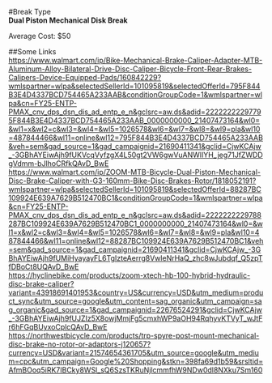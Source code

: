 #Break Type  
**Dual Piston Mechanical Disk Break**  
  
Average Cost: $50  
  
##Some Links  
https://www.walmart.com/ip/Bike-Mechanical-Brake-Caliper-Adapter-MTB-Aluminum-Alloy-Bilateral-Drive-Disc-Caliper-Bicycle-Front-Rear-Brakes-Calipers-Device-Equipped-Pads/160842229?wmlspartner=wlpa&selectedSellerId=101095819&selectedOfferId=795F844B3E4D4337BCD754465A233AAB&conditionGroupCode=1&wmlspartner=wlpa&cn=FY25-ENTP-PMAX_cnv_dps_dsn_dis_ad_entp_e_n&gclsrc=aw.ds&adid=22222222297795F844B3E4D4337BCD754465A233AAB_0000000000_21407473164&wl0=&wl1=x&wl2=c&wl3=&wl4=&wl5=1026578&wl6=&wl7=&wl8=&wl9=pla&wl10=487844466&wl11=online&wl12=795F844B3E4D4337BCD754465A233AAB&veh=sem&gad_source=1&gad_campaignid=21690411341&gclid=CjwKCAjw_-3GBhAYEiwAjh9fUKVcqVyfzgX4L50gt2VW6gwVuANWIlYH_jeg71JfZWDDgVdmm-bJlhoCRfkQAvD_BwE  
https://www.walmart.com/ip/ZOOM-MTB-Bicycle-Dual-Piston-Mechanical-Disc-Brake-Caliper-with-G3-160mm-Bike-Disc-Brakes-Rotor/1818052191?wmlspartner=wlpa&selectedSellerId=101095819&selectedOfferId=88287BC109924E639A7629B512470BC1&conditionGroupCode=1&wmlspartner=wlpa&cn=FY25-ENTP-PMAX_cnv_dps_dsn_dis_ad_entp_e_n&gclsrc=aw.ds&adid=2222222229788287BC109924E639A7629B512470BC1_0000000000_21407473164&wl0=&wl1=x&wl2=c&wl3=&wl4=&wl5=1026578&wl6=&wl7=&wl8=&wl9=pla&wl10=487844466&wl11=online&wl12=88287BC109924E639A7629B512470BC1&veh=sem&gad_source=1&gad_campaignid=21690411341&gclid=CjwKCAjw_-3GBhAYEiwAjh9fUMiHyayayFL6TgIzteAerrg8VwleNrHaQ_zhc8wJubdqf_Q5zpTfDBoCt8UQAvD_BwE  
https://hyclinebike.com/products/zoom-xtech-hb-100-hybrid-hydraulic-disc-brake-caliper?variant=43918691401953&country=US&currency=USD&utm_medium=product_sync&utm_source=google&utm_content=sag_organic&utm_campaign=sag_organic&gad_source=1&gad_campaignid=22676524291&gclid=CjwKCAjw_-3GBhAYEiwAjh9fUJZIz5X8owjMmjFg5cmxhWP9aOH94RqhyvKTVyT_wJtFr6hFGqBUyxoCplcQAvD_BwE  
https://northwestbicycle.com/products/trp-spyre-post-mount-mechanical-disc-brake-no-rotor-or-adaptors-j120657?currency=USD&variant=21574654361705&utm_source=google&utm_medium=cpc&utm_campaign=Google%20Shopping&stkn=398fa69d1b59&srsltid=AfmBOoq5iRK7IBCky8WSl_sQ6SzsTKRuNjlcmmfhW9NDw0dl8NXku7Sm160  
